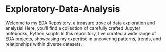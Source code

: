 # Exploratory-Data-Analysis
Welcome to my EDA Repository, a treasure trove of data exploration and analysis! Here, you'll find a collection of carefully crafted Jupyter notebooks, Python scripts In this repository, I've curated a wide range of EDA projects, showcasing my expertise in uncovering patterns, trends, and relationships within diverse datasets.
